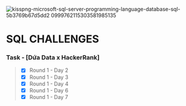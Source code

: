 ![kisspng-microsoft-sql-server-programming-language-database-sql-5b3769b67d5dd2 0999762115303581985135](https://github.com/user-attachments/assets/1ec626bc-9723-49a5-a66e-4ff150063424)

# SQL CHALLENGES

### Task - **[Dứa Data x HackerRank]**
>
> - [x] Round 1 - Day 2
> - [x] Round 1 - Day 3
> - [x] Round 1 - Day 4
> - [x] Round 1 - Day 6
> - [x] Round 1 - Day 7
>
